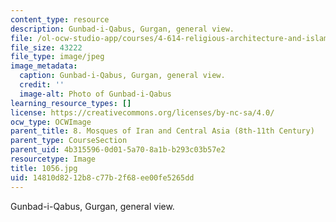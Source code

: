 ```yaml
---
content_type: resource
description: Gunbad-i-Qabus, Gurgan, general view.
file: /ol-ocw-studio-app/courses/4-614-religious-architecture-and-islamic-cultures-fall-2002/14810d8212b8c77b2f68ee00fe5265dd_1056.jpg
file_size: 43222
file_type: image/jpeg
image_metadata:
  caption: Gunbad-i-Qabus, Gurgan, general view.
  credit: ''
  image-alt: Photo of Gunbad-i-Qabus
learning_resource_types: []
license: https://creativecommons.org/licenses/by-nc-sa/4.0/
ocw_type: OCWImage
parent_title: 8. Mosques of Iran and Central Asia (8th-11th Century)
parent_type: CourseSection
parent_uid: 4b315596-0d01-5a70-8a1b-b293c03b57e2
resourcetype: Image
title: 1056.jpg
uid: 14810d82-12b8-c77b-2f68-ee00fe5265dd
---
```

Gunbad-i-Qabus, Gurgan, general view.